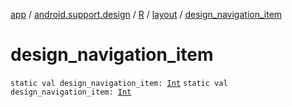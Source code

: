 [app](../../../index.md) / [android.support.design](../../index.md) / [R](../index.md) / [layout](index.md) / [design_navigation_item](./design_navigation_item.md)

# design_navigation_item

`static val design_navigation_item: `[`Int`](https://kotlinlang.org/api/latest/jvm/stdlib/kotlin/-int/index.html)
`static val design_navigation_item: `[`Int`](https://kotlinlang.org/api/latest/jvm/stdlib/kotlin/-int/index.html)